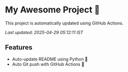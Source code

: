 # My Awesome Project 🚀

This project is automatically updated using GitHub Actions.

_Last updated: 2025-04-29 05:12:11 IST_

## Features
- Auto-update README using Python 🐍
- Auto Git push with GitHub Actions 🤖
